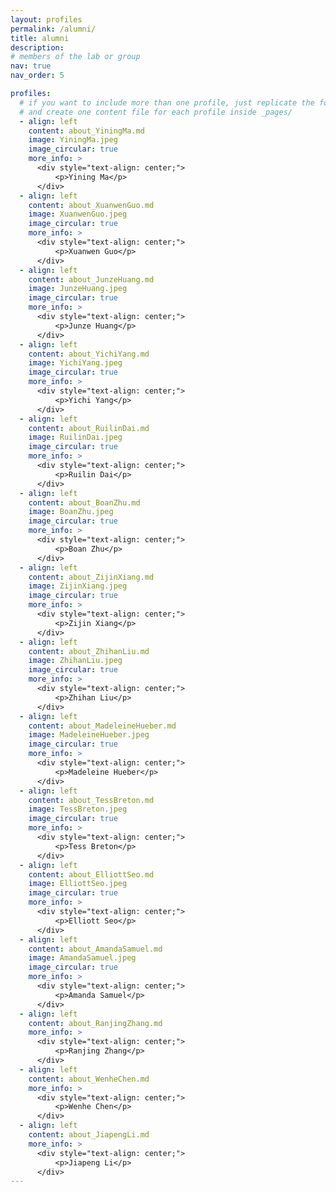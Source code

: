 ```yaml
---
layout: profiles
permalink: /alumni/
title: alumni
description: 
# members of the lab or group
nav: true
nav_order: 5

profiles:
  # if you want to include more than one profile, just replicate the following block
  # and create one content file for each profile inside _pages/
  - align: left
    content: about_YiningMa.md
    image: YiningMa.jpeg
    image_circular: true 
    more_info: >
      <div style="text-align: center;">
          <p>Yining Ma</p>
      </div>
  - align: left
    content: about_XuanwenGuo.md
    image: XuanwenGuo.jpeg
    image_circular: true 
    more_info: >
      <div style="text-align: center;">
          <p>Xuanwen Guo</p>
      </div>
  - align: left
    content: about_JunzeHuang.md
    image: JunzeHuang.jpeg
    image_circular: true 
    more_info: >
      <div style="text-align: center;">
          <p>Junze Huang</p>
      </div>
  - align: left
    content: about_YichiYang.md
    image: YichiYang.jpeg
    image_circular: true 
    more_info: >
      <div style="text-align: center;">
          <p>Yichi Yang</p>
      </div>
  - align: left
    content: about_RuilinDai.md
    image: RuilinDai.jpeg
    image_circular: true 
    more_info: >
      <div style="text-align: center;">
          <p>Ruilin Dai</p>
      </div>
  - align: left
    content: about_BoanZhu.md
    image: BoanZhu.jpeg
    image_circular: true 
    more_info: >
      <div style="text-align: center;">
          <p>Boan Zhu</p>
      </div>
  - align: left
    content: about_ZijinXiang.md
    image: ZijinXiang.jpeg
    image_circular: true 
    more_info: >
      <div style="text-align: center;">
          <p>Zijin Xiang</p>
      </div>
  - align: left
    content: about_ZhihanLiu.md
    image: ZhihanLiu.jpeg
    image_circular: true 
    more_info: >
      <div style="text-align: center;">
          <p>Zhihan Liu</p>
      </div>
  - align: left
    content: about_MadeleineHueber.md
    image: MadeleineHueber.jpeg
    image_circular: true 
    more_info: >
      <div style="text-align: center;">
          <p>Madeleine Hueber</p>
      </div>
  - align: left
    content: about_TessBreton.md
    image: TessBreton.jpeg
    image_circular: true 
    more_info: >
      <div style="text-align: center;">
          <p>Tess Breton</p>
      </div>
  - align: left
    content: about_ElliottSeo.md
    image: ElliottSeo.jpeg
    image_circular: true 
    more_info: >
      <div style="text-align: center;">
          <p>Elliott Seo</p>
      </div>
  - align: left
    content: about_AmandaSamuel.md
    image: AmandaSamuel.jpeg
    image_circular: true 
    more_info: >
      <div style="text-align: center;">
          <p>Amanda Samuel</p>
      </div>
  - align: left
    content: about_RanjingZhang.md
    more_info: >
      <div style="text-align: center;">
          <p>Ranjing Zhang</p>
      </div>
  - align: left
    content: about_WenheChen.md
    more_info: >
      <div style="text-align: center;">
          <p>Wenhe Chen</p>
      </div>
  - align: left
    content: about_JiapengLi.md
    more_info: >
      <div style="text-align: center;">
          <p>Jiapeng Li</p>
      </div>
---
```

